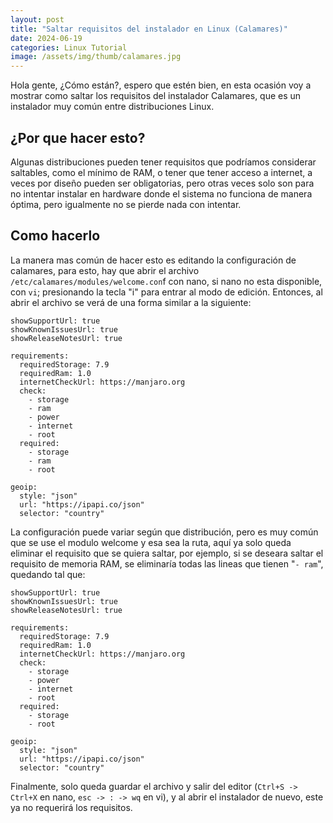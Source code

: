 ```yaml
---
layout: post
title: "Saltar requisitos del instalador en Linux (Calamares)"
date: 2024-06-19
categories: Linux Tutorial
image: /assets/img/thumb/calamares.jpg
---
```


Hola gente, ¿Cómo están?, espero que estén bien, en esta ocasión voy a mostrar como saltar los requisitos del instalador Calamares, que es un instalador muy común entre distribuciones Linux.

## ¿Por que hacer esto?

Algunas distribuciones pueden tener requisitos que podríamos considerar saltables, como el mínimo de RAM, o tener que tener acceso a internet, a veces por diseño pueden ser obligatorias, pero otras veces solo son para no intentar instalar en hardware donde el sistema no funciona de manera óptima, pero igualmente no se pierde nada con intentar.

## Como hacerlo

La manera mas común de hacer esto es editando la configuración de calamares, para esto, hay que abrir el archivo `/etc/calamares/modules/welcome.con`f con nano, si nano no esta disponible, con `vi`; presionando la tecla "i" para entrar al modo de edición. Entonces, al abrir el archivo se verá de una forma similar a la siguiente:

```
showSupportUrl: true
showKnownIssuesUrl: true
showReleaseNotesUrl: true

requirements:
  requiredStorage: 7.9
  requiredRam: 1.0
  internetCheckUrl: https://manjaro.org
  check:
    - storage
    - ram
    - power
    - internet
    - root
  required:
    - storage
    - ram
    - root

geoip:
  style: "json"
  url: "https://ipapi.co/json"
  selector: "country"
```

La configuración puede variar según que distribución, pero es muy común que se use el modulo welcome y esa sea la ruta, aquí ya solo queda eliminar el requisito que se quiera saltar, por ejemplo, si se deseara saltar el requisito de memoria RAM, se eliminaría todas las lineas que tienen "`- ram`", quedando tal que:

```
showSupportUrl: true
showKnownIssuesUrl: true
showReleaseNotesUrl: true

requirements:
  requiredStorage: 7.9
  requiredRam: 1.0
  internetCheckUrl: https://manjaro.org
  check:
    - storage
    - power
    - internet
    - root
  required:
    - storage
    - root

geoip:
  style: "json"
  url: "https://ipapi.co/json"
  selector: "country"
```

Finalmente, solo queda guardar el archivo y salir del editor (`Ctrl+S -> Ctrl+X` en nano, `esc -> : -> wq` en vi), y al abrir el instalador de nuevo, este ya no requerirá los requisitos.